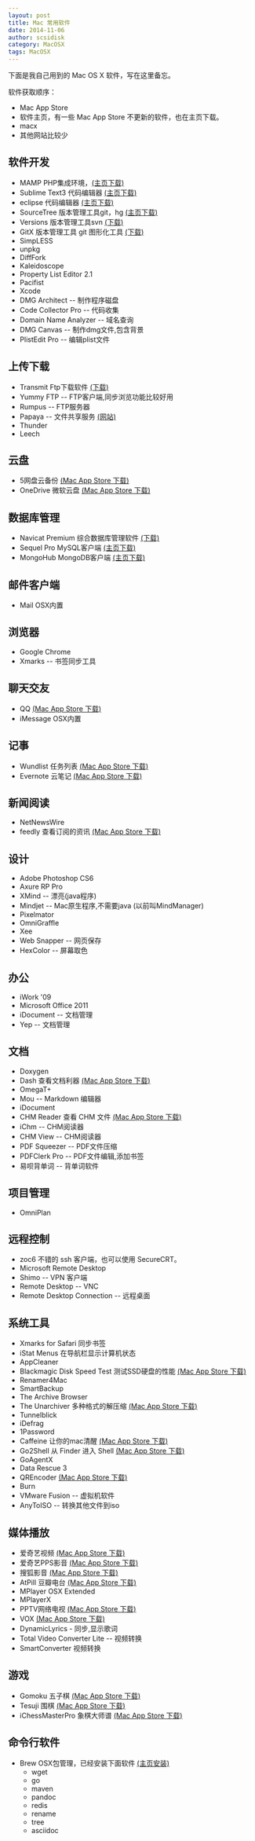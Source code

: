 ```yaml
---
layout: post
title: Mac 常用软件
date: 2014-11-06
author: scsidisk
category: MacOSX
tags: MacOSX
---
```


下面是我自己用到的 Mac OS X 软件，写在这里备忘。

软件获取顺序：

* Mac App Store
* 软件主页，有一些 Mac App Store 不更新的软件，也在主页下载。
* macx
* 其他网站比较少

## 软件开发

- MAMP PHP集成环境，[(主页下载)](http://www.mamp.info/en/downloads/)
- Sublime Text3 代码编辑器 [(主页下载)](http://www.sublimetext.com/3)
- eclipse 代码编辑器 [(主页下载)](https://www.eclipse.org)
- SourceTree 版本管理工具git，hg [(主页下载)](http://www.sourcetreeapp.com)
- Versions 版本管理工具svn [(下载)](http://soft.macx.cn/4153.htm)
- GitX 版本管理工具 git 图形化工具 [(下载)](http://soft.macx.cn/4153.htm)
- SimpLESS
- unpkg
- DiffFork
- Kaleidoscope
- Property List Editor 2.1
- Pacifist
- Xcode
- DMG Architect -- 制作程序磁盘
- Code Collector Pro -- 代码收集
- Domain Name Analyzer -- 域名查询
- DMG Canvas -- 制作dmg文件,包含背景
- PlistEdit Pro -- 编辑plist文件

## 上传下载

- Transmit Ftp下载软件 [(下载)](http://soft.macx.cn/2910.htm)
- Yummy FTP -- FTP客户端,同步浏览功能比较好用
- Rumpus -- FTP服务器
- Papaya -- 文件共享服务 [(网站)](http://lightheadsw.com/papaya)
- Thunder
- Leech

## 云盘

- 5网盘云备份 [(Mac App Store 下载)](https://itunes.apple.com/cn/app/5wang-pan-yun-bei-fen/id615150853?mt=12)
- OneDrive 微软云盘 [(Mac App Store 下载)](https://itunes.apple.com/cn/app/onedrive/id823766827?mt=12)

## 数据库管理

- Navicat Premium 综合数据库管理软件 [(下载)](http://soft.macx.cn/soft5696.htm)
- Sequel Pro MySQL客户端 [(主页下载)](http://www.sequelpro.com)
- MongoHub MongoDB客户端 [(主页下载)](http://mongohub.todayclose.com/download)

## 邮件客户端

- Mail OSX内置

## 浏览器

- Google Chrome
- Xmarks -- 书签同步工具

## 聊天交友

- QQ [(Mac App Store 下载)](https://itunes.apple.com/cn/app/qq/id451108668?mt=12)
- iMessage OSX内置

## 记事

- Wundlist 任务列表 [(Mac App Store 下载)](https://itunes.apple.com/cn/app/qi-miao-qing-dan-ren-wu-guan/id410628904?mt=12)
- Evernote 云笔记 [(Mac App Store 下载)](https://itunes.apple.com/cn/app/yin-xiang-bi-ji/id406056744?mt=12)

## 新闻阅读

- NetNewsWire
- feedly 查看订阅的资讯 [(Mac App Store 下载)](https://itunes.apple.com/cn/app/feedly.-read-more-know-more./id865500966?mt=12)


## 设计

- Adobe Photoshop CS6 
- Axure RP Pro
- XMind -- 漂亮(java程序)
- Mindjet -- Mac原生程序,不需要java (以前叫MindManager)
- Pixelmator
- OmniGraffle
- Xee
- Web Snapper -- 网页保存
- HexColor -- 屏幕取色

## 办公

- iWork '09
- Microsoft Office 2011
- iDocument -- 文档管理
- Yep -- 文档管理

## 文档

- Doxygen
- Dash 查看文档利器 [(Mac App Store 下载)](https://itunes.apple.com/cn/app/dash-docs-snippets/id458034879?mt=12)
- OmegaT+
- Mou -- Markdown 编辑器
- iDocument
- CHM Reader 查看 CHM 文件 [(Mac App Store 下载)](https://itunes.apple.com/cn/app/chm-reader/id424182884?mt=12)
- iChm -- CHM阅读器
- CHM View -- CHM阅读器
- PDF Squeezer -- PDF文件压缩
- PDFClerk Pro -- PDF文件编辑,添加书签
- 易呗背单词 -- 背单词软件

## 项目管理

- OmniPlan

## 远程控制

- zoc6 不错的 ssh 客户端，也可以使用 SecureCRT。
- Microsoft Remote Desktop
- Shimo -- VPN 客户端
- Remote Desktop -- VNC
- Remote Desktop Connection -- 远程桌面

## 系统工具

- Xmarks for Safari 同步书签
- iStat Menus 在导航栏显示计算机状态
- AppCleaner
- Blackmagic Disk Speed Test 测试SSD硬盘的性能 [(Mac App Store 下载)](https://itunes.apple.com/cn/app/blackmagic-disk-speed-test/id425264550?mt=12)
- Renamer4Mac
- SmartBackup
- The Archive Browser
- The Unarchiver 多种格式的解压缩 [(Mac App Store 下载)](https://itunes.apple.com/cn/app/the-unarchiver/id425424353?mt=12)
- Tunnelblick
- iDefrag
- 1Password
- Caffeine 让你的mac清醒 [(Mac App Store 下载)](https://itunes.apple.com/cn/app/caffeine/id411246225?mt=12)
- Go2Shell 从 Finder 进入 Shell [(Mac App Store 下载)](https://itunes.apple.com/cn/app/go2shell/id445770608?mt=12)
- GoAgentX
- Data Rescue 3
- QREncoder [(Mac App Store 下载)](https://itunes.apple.com/cn/app/qrencoder/id452695239?mt=12)
- Burn
- VMware Fusion -- 虚拟机软件
- AnyToISO -- 转换其他文件到iso

## 媒体播放

- 爱奇艺视频 [(Mac App Store 下载)](https://itunes.apple.com/cn/app/ai-qi-yi-shi-pin/id586515652?mt=12)
- 爱奇艺PPS影音 [(Mac App Store 下载)](https://itunes.apple.com/cn/app/ai-qi-yipps-ying-yin/id497091398?mt=12)
- 搜狐影音 [(Mac App Store 下载)](https://itunes.apple.com/cn/app/sou-hu-ying-yin/id777476210?mt=12)
- AtPill 豆瓣电台 [(Mac App Store 下载)](https://itunes.apple.com/cn/app/dou-ban-dian-tai/id590504521?mt=12)
- MPlayer OSX Extended
- MPlayerX
- PPTV网络电视 [(Mac App Store 下载)](https://itunes.apple.com/cn/app/pptv-wang-luo-dian-shi/id492020078?mt=12)
- VOX [(Mac App Store 下载)](https://itunes.apple.com/cn/app/vox/id461369673?mt=12)
- DynamicLyrics - 同步,显示歌词
- Total Video Converter Lite -- 视频转换
- SmartConverter 视频转换

## 游戏

- Gomoku 五子棋 [(Mac App Store 下载)](https://itunes.apple.com/cn/app/wu-zi-qi-gomoku/id686783070?mt=12)
- Tesuji 围棋 [(Mac App Store 下载)](https://itunes.apple.com/cn/app/wei-qi-jue-shou-jin-pian/id629542227?mt=12)
- iChessMasterPro 象棋大师谱 [(Mac App Store 下载)](https://itunes.apple.com/cn/app/xiang-qi-da-shi-pu/id532540231?mt=12)

## 命令行软件

- Brew OSX包管理，已经安装下面软件 [(主页安装)](http://brew.sh/)
	+ wget
	+ go
	+ maven
	+ pandoc
	+ redis
	+ rename
	+ tree
	+ asciidoc 
